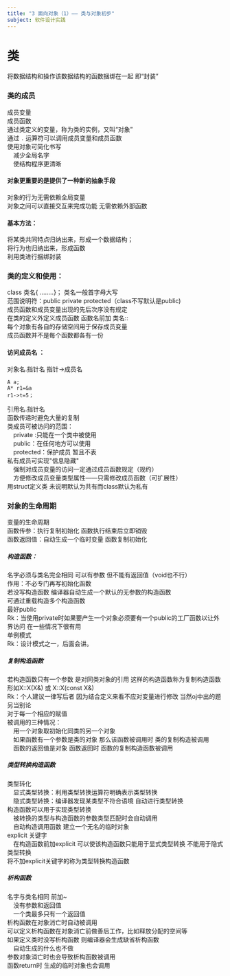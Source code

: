 ```yaml
---
title: "3 面向对象（1）—— 类与对象初步"
subject: 软件设计实践
---
```

# 类
将数据结构和操作该数据结构的函数捆绑在一起 即“封装”   
### 类的成员
成员变量  
成员函数  
通过类定义的变量，称为类的实例，又叫“对象”  
通过 `.` 运算符可以调用成员变量和成员函数  
使用对象可简化书写  
`  `减少全局名字  
`  `使结构程序更清晰  
#### 对象更重要的是提供了一种新的抽象手段
对象的行为无需依赖全局变量  
对象之间可以直接交互来完成功能 无需依赖外部函数  
#### 基本方法：
将某类共同特点归纳出来，形成一个数据结构；  
将行为也归纳出来，形成函数  
利用类进行捆绑封装  
### 类的定义和使用：
class 类名{ ........}； 类名一般首字母大写  
范围说明符：public private protected（class不写默认是public)  
成员函数和成员变量出现的先后次序没有规定  
在类的定义外定义成员函数 函数名前加 类名::  
每个对象有各自的存储空间用于保存成员变量  
成员函数并不是每个函数都各有一份  
#### 访问成员名 ： 
对象名.指针名
指针->成员名
```
A a;
A* r1=&a
r1->t=5；
```
引用名.指针名  
函数传递时避免大量的复制  
类成员可被访问的范围：  
`  `private :只能在一个类中被使用  
`  `public：在任何地方可以使用  
`  `protected：保护成员 暂且不表  
私有成员可实现"信息隐藏"    
`  `强制对成员变量的访问一定通过成员函数规定（规约）  
`  `方便修改成员变量类型属性——只需修改成员函数（可扩展性）  
用struct定义类 未说明默认为共有而class默认为私有  
### 对象的生命周期
变量的生命周期  
函数传参：执行复制初始化 函数执行结束后立即销毁  
函数返回值：自动生成一个临时变量 函数复制初始化  
##### 构造函数：  
名字必须与类名完全相同 可以有参数 但不能有返回值（void也不行）  
作用：不必专门再写初始化函数   
若没写构造函数 编译器自动生成一个默认的无参数的构造函数  
可通过重载构造多个构造函数  
最好public  
Rk：当使用private时如果要产生一个对象必须要有一个public的工厂函数以让外界访问  在一些情况下很有用  
单例模式  
Rk：设计模式之一，后面会讲。  
##### 复制构造函数  
若构造函数只有一个参数 是对同类对象的引用 这样的构造函数称为复制构造函数   
形如X::X(X&) 或 X::X(const X&)  
Rk：个人建议一律写后者 因为结合定义来看不应对变量进行修改  当然oj中出的题另当别论  
对于每一个相应的赋值  
被调用的三种情况：  
`  `用一个对象取初始化同类的另一个对象  
`  `如果函数有一个参数是类的对象 那么该函数被调用时 类的复制构造被调用  
`  `函数的返回值是对象 函数返回时 函数的复制构造函数被调用  
##### 类型转换构造函数
类型转化   
`  `显式类型转换：利用类型转换运算符明确表示类型转换  
`  `隐式类型转换：编译器发现某类型不符合语境 自动进行类型转换  
构造函数可以用于实现类型转换   
`  `被转换的类型与构造函数的参数类型匹配时会自动调用  
`  `自动构造调用函数 建立一个无名的临时对象  
explicit 关键字  
`  `在构造函数前加explicit 可以使该构造函数只能用于显式类型转换 不能用于隐式类型转换  
将不加explicit关键字的称为类型转换构造函数  
##### 析构函数  
名字与类名相同 前加~  
`  `没有参数和返回值  
`  `一个类最多只有一个返回值  
析构函数在对象消亡时自动被调用  
可以定义析构函数在对象消亡前做善后工作，比如释放分配的空间等  
如果定义类时没写析构函数 则编译器会生成缺省析构函数  
`  `自动生成的什么也不做  
参数对象消亡时也会导致析构函数被调用  
函数return时 生成的临时对象也会调用  
